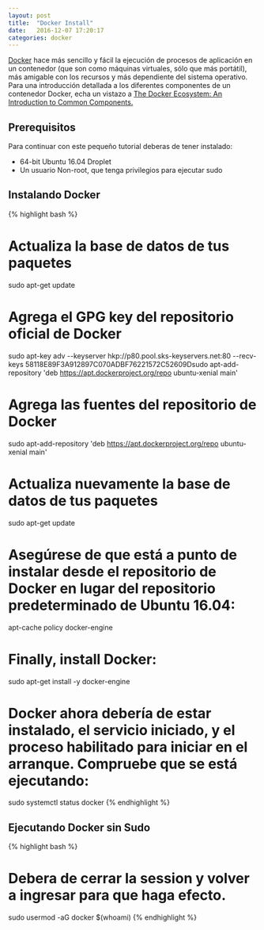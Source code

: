 ```yaml
---
layout: post
title:  "Docker Install"
date:   2016-12-07 17:20:17
categories: docker
---
```

[Docker](https://docker.com/) hace más sencillo y fácil la ejecución de procesos de aplicación en un contenedor (que son como máquinas virtuales, sólo que más portátil), más amigable con los recursos y más dependiente del sistema operativo. Para una introducción detallada a los diferentes componentes de un contenedor Docker, echa un vistazo a [The Docker Ecosystem: An Introduction to Common Components.](https://www.digitalocean.com/community/tutorials/the-docker-ecosystem-an-introduction-to-common-components)

## Prerequisitos
Para continuar con este pequeño tutorial deberas de tener instalado:

  - 64-bit Ubuntu 16.04 Droplet
  - Un usuario Non-root, que tenga privilegios para ejecutar sudo

## Instalando Docker
{% highlight bash %}
# Actualiza la base de datos de tus paquetes
sudo apt-get update

# Agrega el GPG key del repositorio oficial de Docker
sudo apt-key adv --keyserver hkp://p80.pool.sks-keyservers.net:80 --recv-keys 58118E89F3A912897C070ADBF76221572C52609Dsudo apt-add-repository 'deb https://apt.dockerproject.org/repo ubuntu-xenial main'

# Agrega las fuentes del repositorio de Docker
sudo apt-add-repository 'deb https://apt.dockerproject.org/repo ubuntu-xenial main'

# Actualiza nuevamente la base de datos de tus paquetes
sudo apt-get update

# Asegúrese de que está a punto de instalar desde el repositorio de Docker en lugar del repositorio predeterminado de Ubuntu 16.04:
apt-cache policy docker-engine

# Finally, install Docker:
sudo apt-get install -y docker-engine

# Docker ahora debería de estar instalado, el servicio iniciado, y el proceso habilitado para iniciar en el arranque. Compruebe que se está ejecutando:
sudo systemctl status docker
{% endhighlight %}

## Ejecutando Docker sin Sudo
{% highlight bash %}
# Debera de cerrar la session y volver a ingresar para que haga efecto.
sudo usermod -aG docker $(whoami)
{% endhighlight %}
